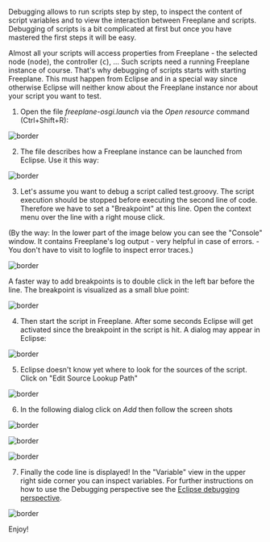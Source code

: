 <!-- toc -->

Debugging allows to run scripts step by step, to inspect the content of script variables and to view the interaction between Freeplane and scripts. Debugging of scripts is a bit complicated at first but once you have mastered the first steps it will be easy.

Almost all your scripts will access properties from Freeplane - the selected node (<tt>node</tt>), the controller (<tt>c</tt>), ... Such scripts need a running Freeplane instance of course. That's why debugging of scripts starts with starting Freeplane. This must happen from Eclipse and in a special way since otherwise Eclipse will neither know about the Freeplane instance nor about your script you want to test.


1. Open the file *freeplane-osgi.launch* via the *Open resource* command (Ctrl+Shift+R):

![border](Eclipse-debugging1.png)


2. The file describes how a Freeplane instance can be launched from Eclipse. Use it this way:

![border](Eclipse-debugging2.png)


3. Let's assume you want to debug a script called test.groovy. The script execution should be stopped before executing the second line of code. Therefore we have to set a "Breakpoint" at this line. Open the context menu over the line with a right mouse click.

(By the way: In the lower part of the image below you can see the "Console" window. It contains Freeplane's log output - very helpful in case of errors. - You don't have to visit to logfile to inspect error traces.)

![border](Eclipse-debugging3.png)

A faster way to add breakpoints is to double click in the left bar before the line. The breakpoint is visualized as a small blue point:

![border](Eclipse-debugging4.png)


4. Then start the script in Freeplane. After some seconds Eclipse will get activated since the breakpoint in the script is hit. A dialog may appear in Eclipse:

![border](Eclipse-debugging5.png)


5. Eclipse doesn't know yet where to look for the sources of the script. Click on "Edit Source Lookup Path"

![border](Eclipse-debugging6.png)


6. In the following dialog click on *Add* then follow the screen shots

![border](Eclipse-debugging7.png)

![border](Eclipse-debugging8.png)

![border](Eclipse-debugging9.png)


7. Finally the code line is displayed! In the "Variable" view in the upper right side corner you can inspect variables. For further instructions on how to use the Debugging perspective see the [Eclipse debugging perspective](http://www.vogella.com/articles/EclipseDebugging/article.html).

![border](Eclipse-debugging10.png)

Enjoy!

<!-- ({Category:Script}) -->

